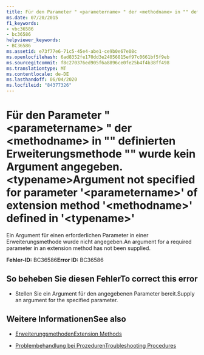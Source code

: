 ```yaml
---
title: Für den Parameter " <parametername> " der <methodname> in "" definierten Erweiterungsmethode "" wurde kein Argument angegeben. <typename>
ms.date: 07/20/2015
f1_keywords:
- vbc36586
- bc36586
helpviewer_keywords:
- BC36586
ms.assetid: e73f77e6-71c5-45e4-abe1-ce9b0e67e08c
ms.openlocfilehash: 6ad8352fe170dd3e24056815ef97c0661bf5f9eb
ms.sourcegitcommit: f8c270376ed905f6a8896ce0fe25b4f4b38ff498
ms.translationtype: MT
ms.contentlocale: de-DE
ms.lasthandoff: 06/04/2020
ms.locfileid: "84377326"
---
```

# <a name="argument-not-specified-for-parameter-parametername-of-extension-method-methodname-defined-in-typename"></a><span data-ttu-id="7c31e-102">Für den Parameter " \<parametername> " der \<methodname> in "" definierten Erweiterungsmethode "" wurde kein Argument angegeben. \<typename></span><span class="sxs-lookup"><span data-stu-id="7c31e-102">Argument not specified for parameter '\<parametername>' of extension method '\<methodname>' defined in '\<typename>'</span></span>
<span data-ttu-id="7c31e-103">Ein Argument für einen erforderlichen Parameter in einer Erweiterungsmethode wurde nicht angegeben.</span><span class="sxs-lookup"><span data-stu-id="7c31e-103">An argument for a required parameter in an extension method has not been supplied.</span></span>  
  
 <span data-ttu-id="7c31e-104">**Fehler-ID:** BC36586</span><span class="sxs-lookup"><span data-stu-id="7c31e-104">**Error ID:** BC36586</span></span>  
  
## <a name="to-correct-this-error"></a><span data-ttu-id="7c31e-105">So beheben Sie diesen Fehler</span><span class="sxs-lookup"><span data-stu-id="7c31e-105">To correct this error</span></span>  
  
- <span data-ttu-id="7c31e-106">Stellen Sie ein Argument für den angegebenen Parameter bereit.</span><span class="sxs-lookup"><span data-stu-id="7c31e-106">Supply an argument for the specified parameter.</span></span>  
  
## <a name="see-also"></a><span data-ttu-id="7c31e-107">Weitere Informationen</span><span class="sxs-lookup"><span data-stu-id="7c31e-107">See also</span></span>

- [<span data-ttu-id="7c31e-108">Erweiterungsmethoden</span><span class="sxs-lookup"><span data-stu-id="7c31e-108">Extension Methods</span></span>](../programming-guide/language-features/procedures/extension-methods.md)

- [<span data-ttu-id="7c31e-109">Problembehandlung bei Prozeduren</span><span class="sxs-lookup"><span data-stu-id="7c31e-109">Troubleshooting Procedures</span></span>](../programming-guide/language-features/procedures/troubleshooting-procedures.md)
